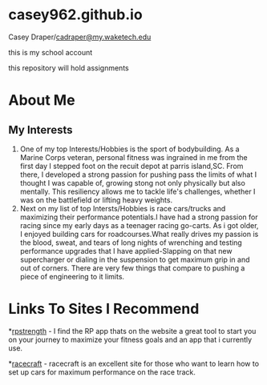 # casey962.github.io
Casey Draper/cadraper@my.waketech.edu

this is my school account

this repository will hold assignments
# About Me
## My Interests 
  1. One of my top Interests/Hobbies is the sport of bodybuilding. As a Marine Corps veteran, personal fitness was ingrained in me from the first day I stepped foot on the recuit depot at parris island,SC. From there, I developed a strong passion for pushing pass the limits of what I thought I was capable of, growing stong not only physically but also mentally. This resiliency allows me to tackle life's challenges, whether I was on the battlefield or lifting heavy weights. 
  2. Next on my list of top Intersts/Hobbies is race cars/trucks and maximizing their performance potentials.I have had a strong passion for racing since my early days as a teenager racing go-carts. As i got older, I enjoyed building cars for roadcourses.What really drives my passion is the blood, sweat, and tears of long nights of wrenching and testing performance upgrades that I have applied-Slapping on that new supercharger or dialing in the suspension to get maximum grip in and out of corners. There are very few things that compare to pushing a piece of engineering to it limits.
# Links To Sites I Recommend
  *[rpstrength](https://rpstrength.com/pages/diet-coach-app-discount?referralCode=GOOGLEAD24&gad_source=1&gbraid=0AAAAACv2R2g5qZZzwWRThByeNk7433boN&gclid=Cj0KCQiAy8K8BhCZARIsAKJ8sfROBIuq0tJ4IUpDkon9NSuiFYBJCzIELpCPZ5tLd0bC94tIruHw7acaAt0mEALw_wcB) - I find the RP app thats on the website a great tool to start you on your journey to maximize your fitness goals and an app that i currently use.
 
  *[racecraft](https://www.racecrafthq.com) - racecraft is an excellent site for those who want to learn how to set up cars for maximum performance on the race track.
